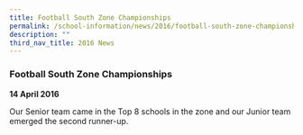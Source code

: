 ```yaml
---
title: Football South Zone Championships
permalink: /school-information/news/2016/football-south-zone-championships/
description: ""
third_nav_title: 2016 News
---
```

### **Football South Zone Championships**
**14 April 2016**

Our Senior team came in the Top 8 schools in the zone and our Junior team emerged the second runner-up.